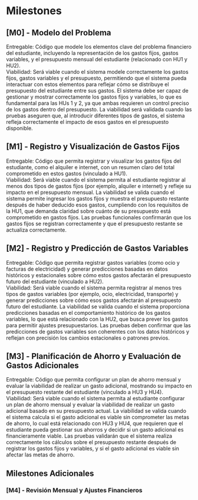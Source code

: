 # Milestones

## [M0] - Modelo del Problema
Entregable: Código que modele los elementos clave del problema financiero del estudiante, incluyendo la representación de los gastos fijos, gastos variables, y el presupuesto mensual del estudiante (relacionado con HU1 y HU2).  
Viabilidad: Será viable cuando el sistema modele correctamente los gastos fijos, gastos variables y el presupuesto, permitiendo que el sistema pueda interactuar con estos elementos para reflejar cómo se distribuye el presupuesto del estudiante entre sus gastos. El sistema debe ser capaz de gestionar y mostrar correctamente los gastos fijos y variables, lo que es fundamental para las HUs 1 y 2, ya que ambas requieren un control preciso de los gastos dentro del presupuesto. La viabilidad será validada cuando las pruebas aseguren que, al introducir diferentes tipos de gastos, el sistema refleja correctamente el impacto de esos gastos en el presupuesto disponible.  

## [M1] - Registro y Visualización de Gastos Fijos
Entregable: Código que permita registrar y visualizar los gastos fijos del estudiante, como el alquiler e internet, con un resumen claro del total comprometido en estos gastos (vinculado a HU1).  
Viabilidad: Será viable cuando el sistema permita al estudiante registrar al menos dos tipos de gastos fijos (por ejemplo, alquiler e internet) y refleje su impacto en el presupuesto mensual. La viabilidad se valida cuando el sistema permite ingresar los gastos fijos y muestra el presupuesto restante después de haber deducido esos gastos, cumpliendo con los requisitos de la HU1, que demanda claridad sobre cuánto de su presupuesto está comprometido en gastos fijos. Las pruebas funcionales confirmarán que los gastos fijos se registran correctamente y que el presupuesto restante se actualiza correctamente.  

## [M2] - Registro y Predicción de Gastos Variables
Entregable: Código que permita registrar gastos variables (como ocio y facturas de electricidad) y generar predicciones basadas en datos históricos y estacionales sobre cómo estos gastos afectarán el presupuesto futuro del estudiante (vinculado a HU2).  
Viabilidad: Será viable cuando el sistema permita registrar al menos tres tipos de gastos variables (por ejemplo, ocio, electricidad, transporte) y generar predicciones sobre cómo esos gastos afectarán al presupuesto futuro del estudiante. La viabilidad se valida cuando el sistema proporciona predicciones basadas en el comportamiento histórico de los gastos variables, lo que está relacionado con la HU2, que busca prever los gastos para permitir ajustes presupuestarios. Las pruebas deben confirmar que las predicciones de gastos variables son coherentes con los datos históricos y reflejan con precisión los cambios estacionales o patrones previos.  

## [M3] - Planificación de Ahorro y Evaluación de Gastos Adicionales
Entregable: Código que permita configurar un plan de ahorro mensual y evaluar la viabilidad de realizar un gasto adicional, mostrando su impacto en el presupuesto restante del estudiante (vinculado a HU3 y HU4).  
Viabilidad: Será viable cuando el sistema permita al estudiante configurar un plan de ahorro mensual y evaluar la viabilidad de realizar un gasto adicional basado en su presupuesto actual. La viabilidad se valida cuando el sistema calcula si el gasto adicional es viable sin comprometer las metas de ahorro, lo cual está relacionado con HU3 y HU4, que requieren que el estudiante pueda gestionar sus ahorros y decidir si un gasto adicional es financieramente viable. Las pruebas validarán que el sistema realiza correctamente los cálculos sobre el presupuesto restante después de registrar los gastos fijos y variables, y si el gasto adicional es viable sin afectar las metas de ahorro.  

## Milestones Adicionales

### [M4] - Revisión Mensual y Ajustes Financieros